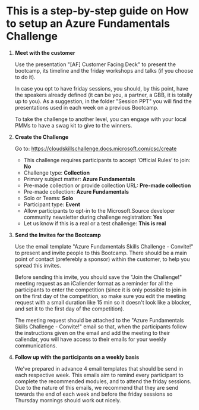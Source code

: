 # This is a step-by-step guide on How to setup an Azure Fundamentals Challenge

1. **Meet with the customer**  

    Use the presentation "[AF] Customer Facing Deck" to present the bootcamp, its timeline and the friday workshops and talks (if you choose to do it).
    
    In case you opt to have friday sessions, you should, by this point, have the speakers already defined (it can be you, a partner, a GBB, it is totally up to you). As a suggestion, in the folder "Session PPT" you will find the presentations used in each week on a previous Bootcamp.
    
    To take the challenge to another level, you can engage with your local PMMs to have a swag kit to  give to the winners.
    

2. **Create the Challenge**  

    Go to: https://cloudskillschallenge.docs.microsoft.com/csc/create

    - This challenge requires participants to accept ‘Official Rules’ to join: **No**  
    - Challenge type: **Collection**  
    - Primary subject matter: **Azure Fundamentals**  
    - Pre-made collection or provide collection URL: **Pre-made collection**  
    - Pre-made collection: **Azure Fundamentals**  
    - Solo or Teams: **Solo**  
    - Participant type: **Event**  
    - Allow participants to opt-in to the Microsoft.Source developer community newsletter during challenge registration: **Yes**  
    - Let us know if this is a real or a test challenge: **This is real**  
  
3. **Send the Invites for the Bootcamp**  

    Use the email template "Azure Fundamentals Skills Challenge - Convite!" to present and invite people to this Bootcamp. There should be a main point of contact (preferebly a sponsor) within the customer, to help you spread this invites.  
    
    Before sending this invite, you should save the "Join the Challenge!" meeting request as an iCallender format as a reminder for all the participants to enter the competition (since it is only possible to join in on the first day of the competition, so make sure you edit the meeting request with a small duration like 15 min so it doesn't look like a blocker, and set it to the first day of the competition).  
    
    The meeting request should be attached to the "Azure Fundamentals Skills Challenge - Convite!" email so that, when the participants follow the instructions given on the email and add the meeting to their callendar, you will have access to their emails for your weekly communications. 

4. **Follow up with the participants on a weekly basis**

    We've prepared in advance 4 email templates that should be send in each respective week. This emails aim to remind every participant to complete the recommended modules, and to attend the friday sessions. Due to the nature of this emails, we recommend that they are send towards the end of each week and before the friday sessions so Thursday mornings should work out nicely.
